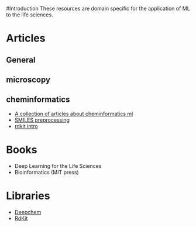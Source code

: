 #Introduction
These resources are domain specific for the application of ML to the life sciences.  

# Articles
## General

## microscopy

## cheminformatics
* [A collection of articles about cheminformatics ml](https://chemicbook.com/) 
* [SMILES preprocessing](https://towardsdatascience.com/basic-molecular-representation-for-machine-learning-b6be52e9ff76) 
* [rdkit intro](https://sherylli2015.medium.com/from-molecules-to-code-intro-to-rdkit-fedb4f7fb2f4)

# Books
* Deep Learning for the Life Sciences
* Bioinformatics (MIT press)

# Libraries
* [Deepchem](https://deepchem.io/)
* [RdKit](https://www.rdkit.org/)

